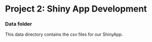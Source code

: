 # Project 2: Shiny App Development

### Data folder

This data directory contains the csv files for our ShinyApp.
